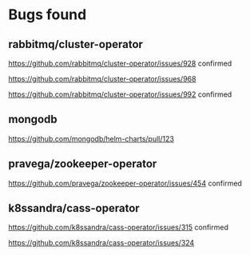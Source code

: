 # Bugs found

## rabbitmq/cluster-operator

https://github.com/rabbitmq/cluster-operator/issues/928 confirmed

https://github.com/rabbitmq/cluster-operator/issues/968

https://github.com/rabbitmq/cluster-operator/issues/992 confirmed

## mongodb

https://github.com/mongodb/helm-charts/pull/123

## pravega/zookeeper-operator

https://github.com/pravega/zookeeper-operator/issues/454 confirmed

## k8ssandra/cass-operator

https://github.com/k8ssandra/cass-operator/issues/315 confirmed

https://github.com/k8ssandra/cass-operator/issues/324
